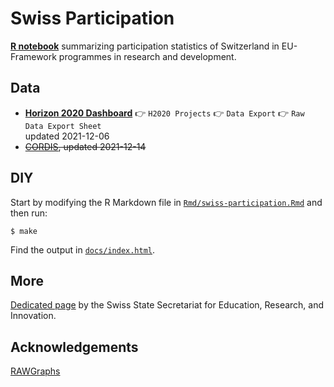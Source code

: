 
<!-- README.md is generated from README.Rmd. Please edit that file -->

# Swiss Participation

<!-- badges: start -->
<!-- badges: end -->

[**R notebook**](Rmd/swiss-participation.Rmd) summarizing participation
statistics of Switzerland in EU-Framework programmes in research and
development.

## Data

-   [**Horizon 2020 Dashboard**](https://webgate.ec.europa.eu/dashboard)
    👉 `H2020 Projects` 👉 `Data Export` 👉 `Raw Data Export Sheet`  
    updated 2021-12-06
-   ~~[CORDIS](https://data.europa.eu/data/datasets/cordish2020projects?locale=en),
    updated 2021-12-14~~

## DIY

Start by modifying the R Markdown file in
[`Rmd/swiss-participation.Rmd`](Rmd/swiss-participation.Rmd) and then
run:

    $ make

Find the output in [`docs/index.html`](docs/index.html).

## More

[Dedicated
page](https://www.sbfi.admin.ch/sbfi/en/home/research-and-innovation/international-cooperation-r-and-i/eu-framework-programmes-for-research/f-f-swiss-participation.html)
by the Swiss State Secretariat for Education, Research, and Innovation.

## Acknowledgements

[RAWGraphs](https://rawgraphs.io/)
